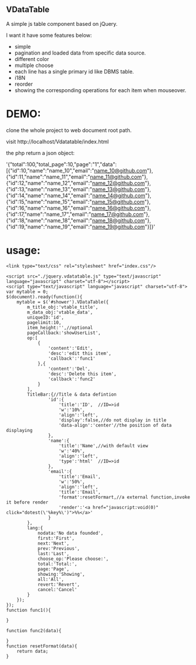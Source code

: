 VDataTable
---------------------
A simple js table component based on jQuery.

I want it have some features below:
  - simple
  - pagination and loaded data from specific data source.
  - different color
  - multiple choose
  - each line has a single primary id like DBMS table.
  - i18N
  - reorder
  - showing the corresponding operations for each item when mouseover.

DEMO:
==========
clone the whole project to web document root path. 

visit http://localhost/Vdatatable/index.html

the php return a json object:

'{"total":100,"total_page":10,"page":"1","data":[{"id":10,"name":"name_10","email":"name_10@github.com"},{"id":11,"name":"name_11","email":"name_11@github.com"},{"id":12,"name":"name_12","email":"name_12@github.com"},{"id":13,"name":"name_13","email":"name_13@github.com"},{"id":14,"name":"name_14","email":"name_14@github.com"},{"id":15,"name":"name_15","email":"name_15@github.com"},{"id":16,"name":"name_16","email":"name_16@github.com"},{"id":17,"name":"name_17","email":"name_17@github.com"},{"id":18,"name":"name_18","email":"name_18@github.com"},{"id":19,"name":"name_19","email":"name_19@github.com"}]}'



usage:
==========
	<link type="text/css" rel="stylesheet" href="index.css"/>
<script src="//code.jquery.com/jquery-1.11.2.min.js"></script>
<script src="//code.jquery.com/jquery-migrate-1.2.1.min.js"></script>
	<script src="./jquery.vdatatable.js" type="text/javascript" language="javascript" charset="utf-8"></script>
	<script type="text/javascript" language="javascript" charset="utf-8">
	var mytable = 0;
	$(document).ready(function(){
		mytable = $('#shower').VDataTable({
			m_title_obj:'vtable_title',
			m_data_obj:'vtable_data',
			uniqueID:'id',
			pagelimit:10,
			item_height:'',//optional
			pageCallback:'showUserList',
			op:[
				{
					'content':'Edit',
					'desc':'edit this item',
					'callback':'func1'
				},{
					'content':'Del',
					'desc':'Delete this item',
					'callback':'func2'
				}
			],
			TitleBar:{//Title & data defintion
					'id':{
						'title':'ID',  //ID=>id 
						'w':'10%',
						'align':'left',
						'display':false,//do not display in title
						'data-align':'center'//the position of data displaying
					},
					'name':{
						'title':'Name',//with default view
						'w':'40%',
						'align':'left',
						'type':'html'  //ID=>id 
					},
					'email':{
						'title':'Email',
						'w':'50%',
						'align':'left',
						'title':'Email',
						'format':resetFormart,//a external function,invoke it before render
						'render':'<a href="javascript:void(0)" click="dotest(\'%key%\')">%%</a>'
					}
			},
			lang:{
				nodata:'No data founded',
				first:'First',
				next:'Next',
				prev:'Previous',
				last:'Last',
				choose_op:'Please choose:',
				total:'Total:',
				page:'Page',
				showing:'Showing',
				all:'All',
				revert:'Revert',
				cancel:'Cancel'
			}
		});
	});
	function func1(){

	}

	function func2(data){
		
	}
	function resetFormat(data){
		return data;
	}
</script>
